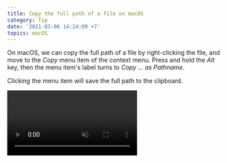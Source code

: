 ```yaml
---
title: Copy the full path of a file on macOS
category: Tip
date: '2021-03-06 14:24:00 +7'
topics: macOS
---
```


On macOS, we can copy the full path of a file by right-clicking the file, and move to the _Copy_ menu item of the context menu.
Press and hold the _Alt_ key, then the menu item's label turns to _Copy ... as Pathname_.

Clicking the menu item will save the full path to the clipboard.

<video loop muted controls>
  <source src="/img/copy-path.mp4" type="video/mp4">
</video>
